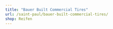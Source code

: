 ```yaml
---
title: "Bauer Built Commercial Tires"
url: /saint-paul/bauer-built-commercial-tires/
shop: Reifen
---
```

